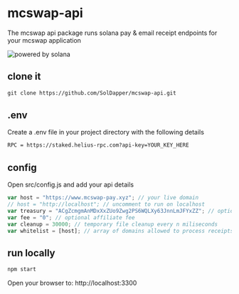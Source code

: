 # mcswap-api
The mcswap api package runs solana pay & email receipt endpoints for your mcswap application

![powered by solana](https://camo.githubusercontent.com/4a0138729f5af10f6389f7030f00eca28d2963932c6c21e7f397f077d8a908d7/68747470733a2f2f6364366e61326c6d6132323267706967766971637072356e377565776778643775686f636b6f66656c666c7375616f70376f69712e617277656176652e6e65742f45507a516157774774614d3942716f674a3865745f516c6a58482d683343553470466c584b6748502d3545)

## clone it
```html
git clone https://github.com/SolDapper/mcswap-api.git
```

## .env
Create a .env file in your project directory with the following details
```html
RPC = https://staked.helius-rpc.com?api-key=YOUR_KEY_HERE
```

## config
Open src/config.js and add your api details
```javascript
var host = "https://www.mcswap-pay.xyz"; // your live domain
// host = "http://localhost"; // uncomment to run on localhost
var treasury = "ACgZcmgmAnMDxXxZUo9Zwg2PS6WQLXy63JnnLmJFYxZZ"; // optional affiliate treasury
var fee = "0"; // optional affiliate fee
var cleanup = 30000; // temporary file cleanup every n miliseconds
var whitelist = [host]; // array of domains allowed to process receipts
```

## run locally
```html
npm start
```
Open your browser to: http://localhost:3300